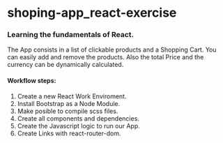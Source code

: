 # shoping-app_react-exercise

### Learning the fundamentals of React.

The App consists in a list of clickable products and a Shopping Cart. You can easily add and remove the products. Also the total Price and the currency can be dynamically calculated.

#### Workflow steps:
1. Create a new React Work Enviroment.
2. Install Bootstrap as a Node Module.
3. Make posible to compile scss files.
4. Create all components and dependencies.
5. Create the Javascript logic to run our App.
6. Create Links with react-router-dom.
